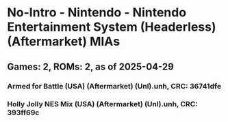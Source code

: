 # No-Intro - Nintendo - Nintendo Entertainment System (Headerless) (Aftermarket) MIAs
## Games: 2, ROMs: 2, as of 2025-04-29

### Armed for Battle (USA) (Aftermarket) (Unl).unh, CRC: 36741dfe
### Holly Jolly NES Mix (USA) (Aftermarket) (Unl).unh, CRC: 393ff69c
